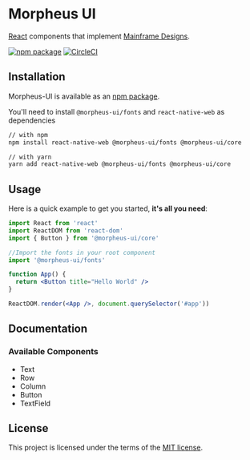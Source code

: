 # Morpheus UI

[React](http://facebook.github.io/react/) components that implement [Mainframe Designs](https://mainframe.com).

[![npm package](https://img.shields.io/npm/v/@morpheus-ui/core/latest.svg)](https://www.npmjs.com/package/@morpheus-ui/core)
[![CircleCI](https://circleci.com/gh/MainframeHQ/morpheus-ui.svg?style=svg)](https://circleci.com/gh/MainframeHQ/morpheus-ui)

## Installation

Morpheus-UI is available as an [npm package](https://www.npmjs.com/package/@morpheus-ui/core).

You'll need to install `@morpheus-ui/fonts` and `react-native-web` as dependencies

```sh
// with npm
npm install react-native-web @morpheus-ui/fonts @morpheus-ui/core

// with yarn
yarn add react-native-web @morpheus-ui/fonts @morpheus-ui/core
```

## Usage

Here is a quick example to get you started, **it's all you need**:

```jsx
import React from 'react'
import ReactDOM from 'react-dom'
import { Button } from '@morpheus-ui/core'

//Import the fonts in your root component
import '@morpheus-ui/fonts'

function App() {
  return <Button title="Hello World" />
}

ReactDOM.render(<App />, document.querySelector('#app'))
```

## Documentation

### Available Components
- Text
- Row
- Column
- Button
- TextField

## License

This project is licensed under the terms of the
[MIT license](/LICENSE).
